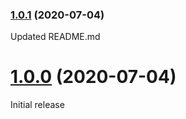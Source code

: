 ### [1.0.1](https://github.com/kada-development/week_of_year/tree/v1.0.0) (2020-07-04)

Updated README.md

# [1.0.0](https://github.com/kada-development/week_of_year/tree/v1.0.0) (2020-07-04)

Initial release
